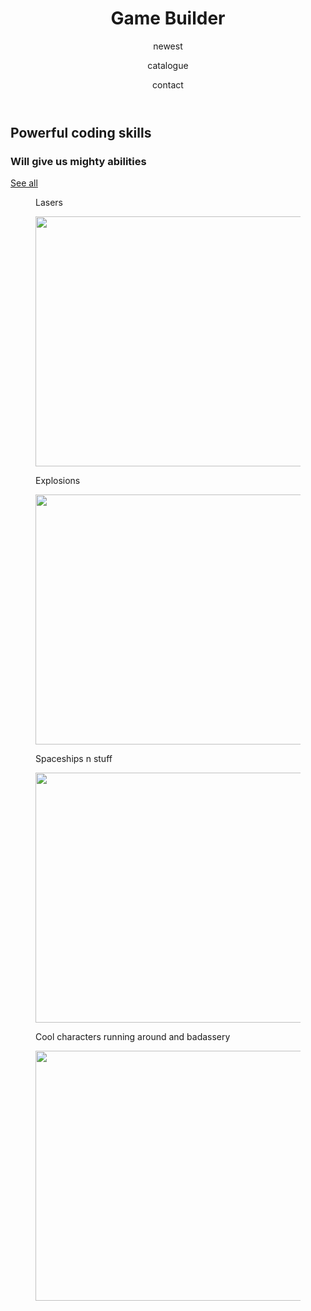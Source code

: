 <!DOCTYPE html>
<html>
<head>
  <title> Game builder </title>
  <meta charset="utf-8"/>
  <link rel="stylesheet" href="https://maxcdn.bootstrapcdn.com/bootstrap/3.3.6/css/bootstrap.min.css" integrity="sha384-1q8mTJOASx8j1Au+a5WDVnPi2lkFfwwEAa8hDDdjZlpLegxhjVME1fgjWPGmkzs7" crossorigin="anonymous">
  <link href='https://fonts.googleapis.com/css?family=Roboto:300,400,700' rel='stylesheet' type='text/css'>
  <link rel="stylesheet" type="text/css" href="main.css">
</head>
<body>
<header class="container">
  	<div class="row">
      <h1 class="col-sm-4">Game Builder</h1>
      <nav class="col-sm-8 text-right">
         <p>newest</p>
      <p>catalogue</p> 
      <p>contact</p>  
    </p>
      </nav>
  </div>
  </header>

  <section class="jumbotron"> 
  <div class = "container">
    <div class = "row text-center">
  <h2>Powerful coding skills</h2>
      <h3>Will give us mighty abilities</h3>
      <a class="btn btn-primary" href="http://milestoneseducation.com/wp-content/uploads/2016/06/Books-bookshelf-person-head-540w.jpg" role="button">See all</a>                           
   </div>
   </div>
  </section>

  <section class ="container">
   <div class="row">
   <figure class="col-sm-6">
    <p>
      Lasers
     </p>
     <img src = "http://d2oah9q9xdinv5.cloudfront.net/images/games/1/19/18787/Shark_Fight.png" width="600" height="400"  />
    </figure>
    <figure class="col-sm-6">
    <p>
      Explosions
      </p>
      <img src = "http://www.mrwallpaper.com/wallpapers/Cosmic-explosions.jpg" width="600" height="400"  />
    </figure>
  </div>
  <div class="row"> 
 <figure class="col-sm-6">
   <p>
     Spaceships n stuff
   </p>
   <img src = "https://s-media-cache-ak0.pinimg.com/736x/08/80/58/0880584b2cb0934aff96b45acb344d83.jpg" width="600" height="400"  />
    </figure>
    <figure class="col-sm-6">
   <p>
      Cool characters running around and badassery
      </p> 
      <img src = "http://pre15.deviantart.net/2bdb/th/pre/i/2013/002/e/d/space_soldiers_by_carsonfackler-d5q84bf.jpg" width="600" height="400"  />
    </figure>
  </div>
  </section>
</body>
</html>
